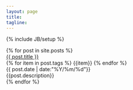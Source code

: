 ```yaml
---
layout: page
title: 
tagline: 
---
```

{% include JB/setup %}

<div class="blog-outline">
	{% for post in site.posts %}
	<div class="post-outline">
		<div class="post-array">
			<div class="array-left">
				<div class="post-header">
				<a href="{{ post.url }}">{{ post.title }}</a>
				<span class="icon fa fa-book"></span>
				</div>
				<div class="tags">
				{% for item in post.tags %}
					<span class="label label-primary">{{item}}</span>
				{% endfor %}
				</div>
			</div>
			<div class="array-right">
				{{ post.date | date:"%Y/%m/%d"}}
			</div>
		</div>
		<div class="post-description">{{post.description}}</div>
	</div>
	<div class="gap-line"></div>
	{% endfor %}
</div>